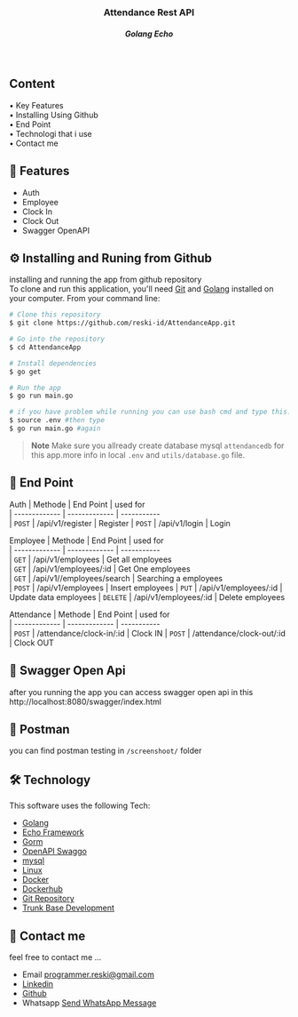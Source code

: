 

<h3 align="center">Attendance Rest API <br>
<h5 align="center" >Golang Echo<h5>
<br>
</h4>
<p align="left">
<h2>
  Content <br></h2>
  • Key Features <br>
  • Installing Using Github<br>
  • End Point<br>
  • Technologi that i use<br>
  • Contact me<br>
</p>

## 📱 Features

* Auth
* Employee
* Clock In
* Clock Out
* Swagger OpenAPI

## ⚙️ Installing and Runing from Github

installing and running the app from github repository <br>
To clone and run this application, you'll need [Git](https://git-scm.com) and [Golang](https://go.dev/dl/) installed on your computer. From your command line:

```bash
# Clone this repository
$ git clone https://github.com/reski-id/AttendanceApp.git

# Go into the repository
$ cd AttendanceApp

# Install dependencies
$ go get

# Run the app
$ go run main.go

# if you have problem while running you can use bash cmd and type this..
$ source .env #then type 
$ go run main.go #again
```

> **Note**
> Make sure you allready create database mysql `attendancedb` for this app.more info in local `.env` and `utils/database.go` file.


## 📜 End Point  

Auth
| Methode       | End Point      | used for            
| ------------- | -------------  | -----------                  
| `POST`        | /api/v1/register            | Register
| `POST`        | /api/v1/login         | Login

Employee
| Methode       | End Point      | used for            
| ------------- | -------------  | -----------                  
| `GET`         | /api/v1/employees             | Get all employees      
| `GET`         | /api/v1/employees/:id          | Get One employees      
| `GET`         | /api/v1//employees/search       | Searching a employees      
| `POST`        | /api/v1/employees              | Insert employees 
| `PUT`         | /api/v1/employees/:id         | Update data employees
| `DELETE`      | /api/v1/employees/:id         | Delete employees  

Attendance
| Methode       | End Point      | used for            
| ------------- | -------------  | -----------                  
| `POST`        | /attendance/clock-in/:id             | Clock IN
| `POST`        | /attendance/clock-out/:id             | Clock OUT



## 📜 Swagger Open Api
after you running the app you can access swagger open api in this 
 http://localhost:8080/swagger/index.html

## 📜 Postman 
you can find postman testing in  `/screenshoot/` folder

## 🛠️ Technology

This software uses the following Tech:

- [Golang](https://go.dev/dl/)
- [Echo Framework](https://echo.labstack.com/)
- [Gorm](https://gorm.io/index.html)
- [OpenAPI Swaggo](https://github.com/swaggo/gin-swagger)
- [mysql](https://www.mysql.com/)
- [Linux](https://www.linux.com/)
- [Docker](https://www.docker.com/)
- [Dockerhub](https://hub.docker.com/u/programmerreski)
- [Git Repository](https://github.com/reski-id)
- [Trunk Base Development](https://trunkbaseddevelopment.com/)


## 📱 Contact me
feel free to contact me ... 
- Email programmer.reski@gmail.com 
- [Linkedin](https://www.linkedin.com/in/reski-id)
- [Github](https://github.com/reski-id)
- Whatsapp <a href="https://wa.me/+6281261478432?text=Hello">Send WhatsApp Message</a>
